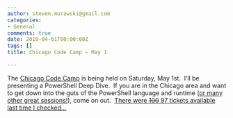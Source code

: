 ```yaml
---
author: steven.murawski@gmail.com
categories:
- General
comments: true
date: 2010-04-01T00:00:00Z
tags: []
title: Chicago Code Camp – May 1

---
```


The <a href="http://chicagocodecamp.com/" target="_blank">Chicago Code Camp</a> is being held on Saturday, May 1st.&#160; I’ll be presenting a PowerShell Deep Dive.&#160; If you are in the Chicago area and want to get down into the guts of the PowerShell language and runtime (<a href="http://chicagocodecamp.com/agenda" target="_blank">or many other great sessions!</a>), come on out.&#160; <a href="http://chicagocodecamp.eventbrite.com/" target="_blank">There were <strike>100</strike> 97 tickets available last time I checked…</a>

